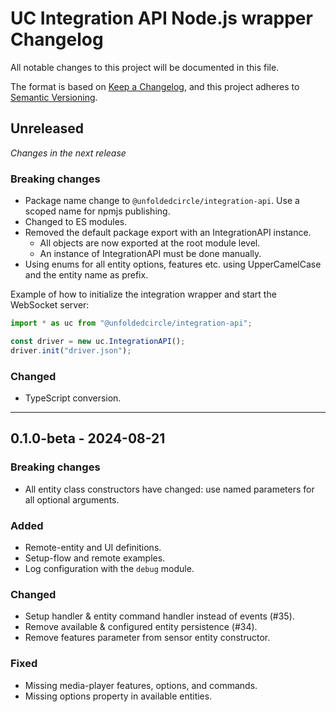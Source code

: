 # UC Integration API Node.js wrapper Changelog

All notable changes to this project will be documented in this file.

The format is based on [Keep a Changelog](https://keepachangelog.com/en/1.0.0/),
and this project adheres to [Semantic Versioning](https://semver.org/spec/v2.0.0.html).

## Unreleased

_Changes in the next release_

### Breaking changes

- Package name change to `@unfoldedcircle/integration-api`. Use a scoped name for npmjs publishing.
- Changed to ES modules.
- Removed the default package export with an IntegrationAPI instance.
  - All objects are now exported at the root module level.
  - An instance of IntegrationAPI must be done manually.
- Using enums for all entity options, features etc. using UpperCamelCase and the entity name as prefix.

Example of how to initialize the integration wrapper and start the WebSocket server:

```ts
import * as uc from "@unfoldedcircle/integration-api";

const driver = new uc.IntegrationAPI();
driver.init("driver.json");
```

### Changed

- TypeScript conversion.

---

## 0.1.0-beta - 2024-08-21

### Breaking changes

- All entity class constructors have changed: use named parameters for all optional arguments.

### Added

- Remote-entity and UI definitions.
- Setup-flow and remote examples.
- Log configuration with the `debug` module.

### Changed

- Setup handler & entity command handler instead of events (#35).
- Remove available & configured entity persistence (#34).
- Remove features parameter from sensor entity constructor.

### Fixed

- Missing media-player features, options, and commands.
- Missing options property in available entities.
